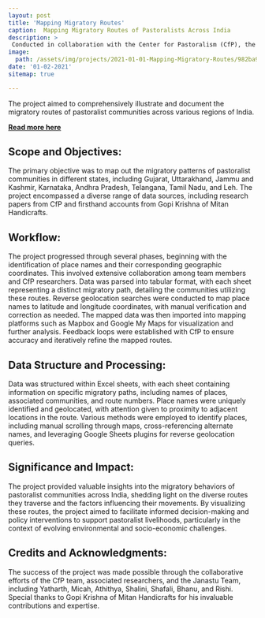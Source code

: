 ```yaml
---
layout: post
title: 'Mapping Migratory Routes'
caption:  Mapping Migratory Routes of Pastoralists Across India
description: >
 Conducted in collaboration with the Center for Pastoralism (CfP), the endeavor was part of a larger initiative to analyze the impact of the pandemic on pastoralist livelihoods.
image: 
  path: /assets/img/projects/2021-01-01-Mapping-Migratory-Routes/982ba988f35b9fabcb5884f9ab2bbaf8_MD5.jpg
date: '01-02-2021'
sitemap: true

---
```

The project aimed to comprehensively illustrate and document the migratory routes of pastoralist communities across various regions of India. 


[**Read more here**](https://blog.janastu.org/mapping-migratory-routes-of-pastoralists/)

## Scope and Objectives:
The primary objective was to map out the migratory patterns of pastoralist communities in different states, including Gujarat, Uttarakhand, Jammu and Kashmir, Karnataka, Andhra Pradesh, Telangana, Tamil Nadu, and Leh. The project encompassed a diverse range of data sources, including research papers from CfP and firsthand accounts from Gopi Krishna of Mitan Handicrafts.

## Workflow:
The project progressed through several phases, beginning with the identification of place names and their corresponding geographic coordinates. This involved extensive collaboration among team members and CfP researchers. Data was parsed into tabular format, with each sheet representing a distinct migratory path, detailing the communities utilizing these routes. Reverse geolocation searches were conducted to map place names to latitude and longitude coordinates, with manual verification and correction as needed. The mapped data was then imported into mapping platforms such as Mapbox and Google My Maps for visualization and further analysis. Feedback loops were established with CfP to ensure accuracy and iteratively refine the mapped routes.

## Data Structure and Processing:
Data was structured within Excel sheets, with each sheet containing information on specific migratory paths, including names of places, associated communities, and route numbers. Place names were uniquely identified and geolocated, with attention given to proximity to adjacent locations in the route. Various methods were employed to identify places, including manual scrolling through maps, cross-referencing alternate names, and leveraging Google Sheets plugins for reverse geolocation queries.

## Significance and Impact:
The project provided valuable insights into the migratory behaviors of pastoralist communities across India, shedding light on the diverse routes they traverse and the factors influencing their movements. By visualizing these routes, the project aimed to facilitate informed decision-making and policy interventions to support pastoralist livelihoods, particularly in the context of evolving environmental and socio-economic challenges.

## Credits and Acknowledgments:
The success of the project was made possible through the collaborative efforts of the CfP team, associated researchers, and the Janastu Team, including Yatharth, Micah, Athithya, Shalini, Shafali, Bhanu, and Rishi. Special thanks to Gopi Krishna of Mitan Handicrafts for his invaluable contributions and expertise.

